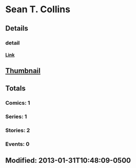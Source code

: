 # Sean T. Collins 
## Details
### detail
#### [Link](http://marvel.com/comics/creators/10178/sean_t_collins?utm_campaign=apiRef&utm_source=225578a89fc76f3d20fbffda5d17a88d)
## [Thumbnail](http://i.annihil.us/u/prod/marvel/i/mg/b/40/image_not_available.jpg)
## Totals
### Comics: 1
### Series: 1
### Stories: 2
### Events: 0
## Modified: 2013-01-31T10:48:09-0500